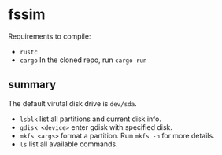 # fssim
Requirements to compile:
- `rustc`
- `cargo` 
In the cloned repo, run `cargo run`
## summary
The default virutal disk drive is `dev/sda`.
- `lsblk` list all partitions and current disk info.
- `gdisk <device>` enter gdisk with specified disk.
- `mkfs <args>` format a partition. Run `mkfs -h` for more details.
- `ls` list all available commands.
